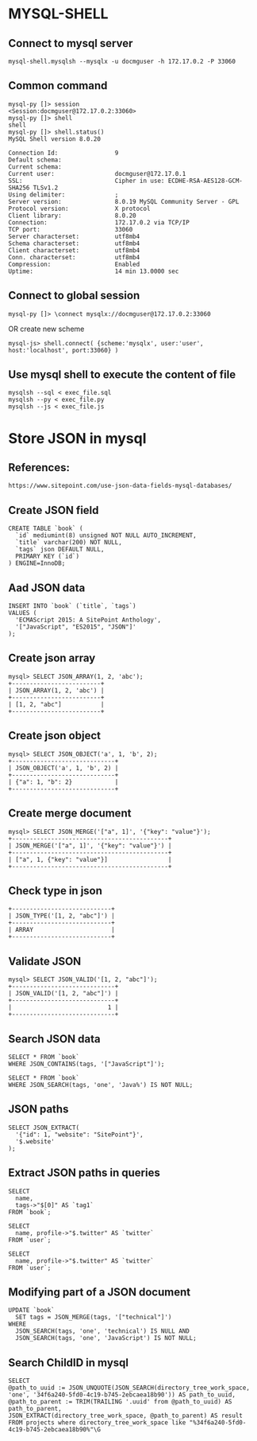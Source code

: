 # MYSQL-SHELL

## Connect to mysql server
```text
mysql-shell.mysqlsh --mysqlx -u docmguser -h 172.17.0.2 -P 33060
```
## Common command
```text
mysql-py []> session
<Session:docmguser@172.17.0.2:33060>
mysql-py []> shell
shell
mysql-py []> shell.status()
MySQL Shell version 8.0.20

Connection Id:                9
Default schema:               
Current schema:               
Current user:                 docmguser@172.17.0.1
SSL:                          Cipher in use: ECDHE-RSA-AES128-GCM-SHA256 TLSv1.2
Using delimiter:              ;
Server version:               8.0.19 MySQL Community Server - GPL
Protocol version:             X protocol
Client library:               8.0.20
Connection:                   172.17.0.2 via TCP/IP
TCP port:                     33060
Server characterset:          utf8mb4
Schema characterset:          utf8mb4
Client characterset:          utf8mb4
Conn. characterset:           utf8mb4
Compression:                  Enabled
Uptime:                       14 min 13.0000 sec
```
## Connect to global session
```text
mysql-py []> \connect mysqlx://docmguser@172.17.0.2:33060
```
OR create new scheme
```text
mysql-js> shell.connect( {scheme:'mysqlx', user:'user', host:'localhost', port:33060} )
```

## Use mysql shell to execute the content of file 
```text
mysqlsh --sql < exec_file.sql   
mysqlsh --py < exec_file.py
mysqlsh --js < exec_file.js
```

# Store JSON in mysql
## References:
```text
https://www.sitepoint.com/use-json-data-fields-mysql-databases/
```
## Create JSON field
```text
CREATE TABLE `book` (
  `id` mediumint(8) unsigned NOT NULL AUTO_INCREMENT,
  `title` varchar(200) NOT NULL,
  `tags` json DEFAULT NULL,
  PRIMARY KEY (`id`)
) ENGINE=InnoDB;
```

## Aad JSON data
```text
INSERT INTO `book` (`title`, `tags`)
VALUES (
  'ECMAScript 2015: A SitePoint Anthology',
  '["JavaScript", "ES2015", "JSON"]'
);
```

## Create json array
```text
mysql> SELECT JSON_ARRAY(1, 2, 'abc');
+-------------------------+
| JSON_ARRAY(1, 2, 'abc') |
+-------------------------+
| [1, 2, "abc"]           |
+-------------------------+
```

## Create json object
```text
mysql> SELECT JSON_OBJECT('a', 1, 'b', 2);
+-----------------------------+
| JSON_OBJECT('a', 1, 'b', 2) |
+-----------------------------+
| {"a": 1, "b": 2}            |
+-----------------------------+
```

## Create merge document
```text
mysql> SELECT JSON_MERGE('["a", 1]', '{"key": "value"}');
+--------------------------------------------+
| JSON_MERGE('["a", 1]', '{"key": "value"}') |
+--------------------------------------------+
| ["a", 1, {"key": "value"}]                 |
+--------------------------------------------+
```

## Check type in json
```mysql> SELECT JSON_TYPE('[1, 2, "abc"]');
+----------------------------+
| JSON_TYPE('[1, 2, "abc"]') |
+----------------------------+
| ARRAY                      |
+----------------------------+
```

## Validate JSON
```text
mysql> SELECT JSON_VALID('[1, 2, "abc"]');
+-----------------------------+
| JSON_VALID('[1, 2, "abc"]') |
+-----------------------------+
|                           1 |
+-----------------------------+
```

## Search JSON data
```text
SELECT * FROM `book` 
WHERE JSON_CONTAINS(tags, '["JavaScript"]');

SELECT * FROM `book` 
WHERE JSON_SEARCH(tags, 'one', 'Java%') IS NOT NULL;
```

## JSON paths
```text
SELECT JSON_EXTRACT(
  '{"id": 1, "website": "SitePoint"}', 
  '$.website'
);
```

## Extract JSON paths in queries
```text
SELECT
  name,
  tags->"$[0]" AS `tag1`
FROM `book`;

SELECT
  name, profile->"$.twitter" AS `twitter`
FROM `user`;

SELECT
  name, profile->"$.twitter" AS `twitter`
FROM `user`;
```

## Modifying part of a JSON document 
```text
UPDATE `book`
  SET tags = JSON_MERGE(tags, '["technical"]')
WHERE
  JSON_SEARCH(tags, 'one', 'technical') IS NULL AND
  JSON_SEARCH(tags, 'one', 'JavaScript') IS NOT NULL;
```

## Search ChildID in mysql
```text
SELECT 
@path_to_uuid := JSON_UNQUOTE(JSON_SEARCH(directory_tree_work_space, 'one', '34f6a240-5fd0-4c19-b745-2ebcaea18b90')) AS path_to_uuid,
@path_to_parent := TRIM(TRAILING '.uuid' from @path_to_uuid) AS path_to_parent,
JSON_EXTRACT(directory_tree_work_space, @path_to_parent) AS result 
FROM projects where directory_tree_work_space like "%34f6a240-5fd0-4c19-b745-2ebcaea18b90%"\G
```